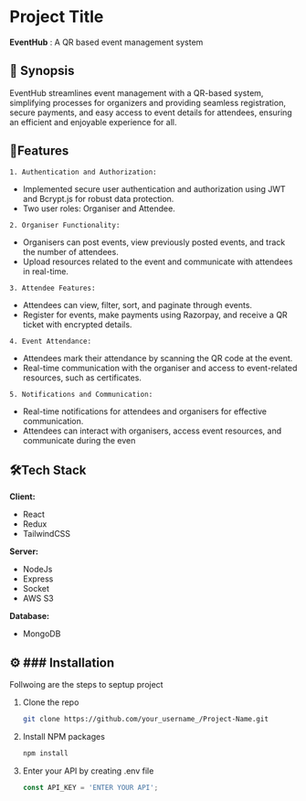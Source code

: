
# Project Title

**EventHub** : A QR based event management system


## 📑 Synopsis 

EventHub streamlines event management with a QR-based system, simplifying processes for organizers and providing seamless registration, secure payments, and easy access to event details for attendees, ensuring an efficient and enjoyable experience for all.
## 📜Features 

    1. Authentication and Authorization:
   - Implemented secure user authentication and authorization using JWT and Bcrypt.js for robust data protection.
   - Two user roles: Organiser and Attendee.

    2. Organiser Functionality:
   - Organisers can post events, view previously posted events, and track the number of attendees.
   - Upload resources related to the event and communicate with attendees in real-time.
   
    3. Attendee Features:
   - Attendees can view, filter, sort, and paginate through events.
   - Register for events, make payments using Razorpay, and receive a QR ticket with encrypted details.
   
    4. Event Attendance:
   - Attendees mark their attendance by scanning the QR code at the event.
   - Real-time communication with the organiser and access to event-related resources, such as certificates.

    5. Notifications and Communication:
   - Real-time notifications for attendees and organisers for effective communication.
   - Attendees can interact with organisers, access event resources, and communicate during the even


## 🛠️Tech Stack

**Client:** 
* React
* Redux 
* TailwindCSS

**Server:** 
* NodeJs
* Express
* Socket
* AWS S3

**Database:**
* MongoDB 


## ⚙️ ### Installation

Follwoing are the steps to septup project

1. Clone the repo
   ```sh
   git clone https://github.com/your_username_/Project-Name.git
   ```
2. Install NPM packages
   ```sh
   npm install
   ```
3. Enter your API by creating .env file
   ```js
   const API_KEY = 'ENTER YOUR API';
   ```


